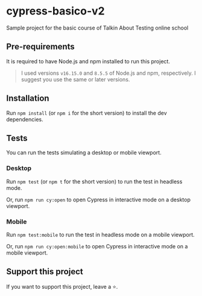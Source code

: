 # cypress-basico-v2

Sample project for the basic course of Talkin About Testing online school

## Pre-requirements

It is required to have Node.js and npm installed to run this project.

> I used versions `v16.15.0` and `8.5.5` of Node.js and npm, respectively. I suggest you use the same or later versions.

## Installation

Run `npm install` (or `npm i` for the short version) to install the dev dependencies.

## Tests

You can run the tests simulating a desktop or mobile viewport.

### Desktop

Run `npm test` (or `npm t` for the short version) to run the test in headless mode.


Or, run `npm run cy:open` to open Cypress in interactive mode on a desktop viewport.

### Mobile

Run `npm test:mobile` to run the test in headless mode on a mobile viewport.


Or, run `npm run cy:open:mobile` to open Cypress in interactive mode on a mobile viewport.



## Support this project

If you want to support this project, leave a ⭐.

